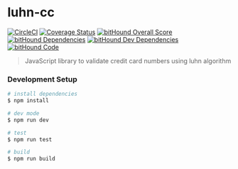 # luhn-cc

[![CircleCI](https://circleci.com/gh/ianaya89/luhn-cc.svg?style=svg)](https://circleci.com/gh/ianaya89/luhn-cc)
[![Coverage Status](https://coveralls.io/repos/github/ianaya89/luhn-cc/badge.svg?branch=master)](https://coveralls.io/github/ianaya89/luhn-cc?branch=master)
[![bitHound Overall Score](https://www.bithound.io/github/ianaya89/luhn-cc/badges/score.svg)](https://www.bithound.io/github/ianaya89/luhn-cc)
[![bitHound Dependencies](https://www.bithound.io/github/ianaya89/luhn-cc/badges/dependencies.svg)](https://www.bithound.io/github/ianaya89/luhn-cc/master/dependencies/npm)
[![bitHound Dev Dependencies](https://www.bithound.io/github/ianaya89/luhn-cc/badges/devDependencies.svg)](https://www.bithound.io/github/ianaya89/luhn-cc/master/dependencies/npm)
[![bitHound Code](https://www.bithound.io/github/ianaya89/luhn-cc/badges/code.svg)](https://www.bithound.io/github/ianaya89/luhn-cc)


> JavaScript library to validate credit card numbers using luhn algorithm

### Development Setup

```bash
# install dependencies
$ npm install

# dev mode
$ npm run dev

# test
$ npm run test

# build
$ npm run build
```
